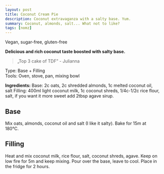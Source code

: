 ```yaml
---
layout: post
title: Coconut Cream Pie
description: Coconut extravaganza with a salty base. Yum.
summary: Coconut, almonds, salt... What not to like? 
tags: [nomz]
---
```

Vegan, sugar-free, gluten-free

**Delicious and rich coconut taste boosted with salty base.**

> „Top 3 cake of TDF” - Julianna

Type: Base + Filling <br>
Tools: Oven, stove, pan, mixing bowl <br>

**Ingredients:**
Base: 2c oats, 2c shredded almonds, 1c melted coconut oil, salt
Filling: 400ml light coconut milk, 1c coconut shreds, 1/4c-1/2c rice flour, salt, if you want it more sweet add 2tbsp agave sirup.

## Base
Mix oats, almonds, coconut oil and salt (I like it salty). Bake for 15m at 180°C.

## Filling
Heat and mix coconut milk, rice flour, salt, coconut shreds, agave. Keep on low fire for 5m and keep mixing. Pour over the base, leave to cool. Place in the fridge for 2 hours.